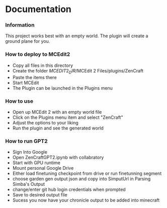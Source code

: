 # Documentation


### Information
This project works best with an empty world. The plugin will create a ground plane for you.

### How to deploy to MCEdit2
- Copy all files in this directory
- Create the folder $MCEDIT2_DIR$/MCEdit 2 Files/plugins/ZenCraft
- Paste the items there
- Start MCEdit
- The Plugin can be launched in the Plugins menu

### How to use
- Open up MCEdit 2 with an empty world file
- Click on the Plugins menu item and select "ZenCraft"
- Adjust the options to your liking
- Run the plugin and see the generated world

### How to run GPT2
- Sign Into Google
- Open ZenCraftGPT2.ipynb with collabratory 
- Start with GPU runtime
- Mount personal Google Drive
- Either load finetuning checkpoint from drive or run finetunning segment
- choose garden gen output json and copy into SimputUrl in Parsing Simba's Output 
- change/enter git hub login credentials when prompted
- Save to desired output file
- Sucess you now have your chronicle output to be added into minecraft
